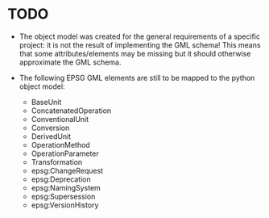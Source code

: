 # TODO

- The object model was created for the general requirements of a
  specific project: it is not the result of implementing the GML
  schema! This means that some attributes/elements may be missing but
  it should otherwise approximate the GML schema.
- The following EPSG GML elements are still to be mapped to the python
  object model:

  - BaseUnit
  - ConcatenatedOperation
  - ConventionalUnit
  - Conversion
  - DerivedUnit
  - OperationMethod
  - OperationParameter
  - Transformation
  - epsg:ChangeRequest
  - epsg:Deprecation
  - epsg:NamingSystem
  - epsg:Supersession
  - epsg:VersionHistory
